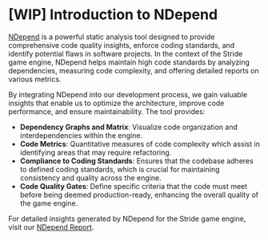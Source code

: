 # [WIP] Introduction to NDepend

[NDepend](https://www.ndepend.com/) is a powerful static analysis tool designed to provide comprehensive code quality insights, enforce coding standards, and identify potential flaws in software projects. In the context of the Stride game engine, NDepend helps maintain high code standards by analyzing dependencies, measuring code complexity, and offering detailed reports on various metrics.

By integrating NDepend into our development process, we gain valuable insights that enable us to optimize the architecture, improve code performance, and ensure maintainability. The tool provides:

- **Dependency Graphs and Matrix**: Visualize code organization and interdependencies within the engine.
- **Code Metrics**: Quantitative measures of code complexity which assist in identifying areas that may require refactoring.
- **Compliance to Coding Standards**: Ensures that the codebase adheres to defined coding standards, which is crucial for maintaining consistency and quality across the engine.
- **Code Quality Gates**: Define specific criteria that the code must meet before being deemed production-ready, enhancing the overall quality of the game engine.

For detailed insights generated by NDepend for the Stride game engine, visit our [NDepend Report](ndepend/NDependReport.html).